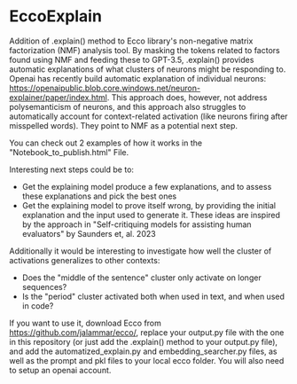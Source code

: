 # EccoExplain
Addition of .explain() method to Ecco library's non-negative matrix factorization (NMF) analysis tool.
By masking the tokens related to factors found using NMF and feeding these to GPT-3.5, .explain() provides automatic explanations of what clusters of neurons might be responding to.
Openai has recently build automatic explanation of individual neurons: https://openaipublic.blob.core.windows.net/neuron-explainer/paper/index.html.
This approach does, however, not address polysemanticism of neurons, and this approach also struggles to automatically account for context-related activation (like neurons firing after misspelled words).
They point to NMF as a potential next step.

You can check out 2 examples of how it works in the "Notebook_to_publish.html" File.

Interesting next steps could be to:
- Get the explaining model produce a few explanations, and to assess these explanations and pick the best ones
- Get the explaining model to prove itself wrong, by providing the initial explanation and the input used to generate it. 
These ideas are inspired by the approach in "Self-critiquing models for assisting human evaluators" by Saunders et, al. 2023 

Additionally it would be interesting to investigate how well the cluster of activations generalizes to other contexts:
- Does the "middle of the sentence" cluster only activate on longer sequences?
- Is the "period" cluster activated both when used in text, and when used in code?

If you want to use it, download Ecco from https://github.com/jalammar/ecco/, replace your output.py file with the one in this repository (or just add the .explain() method to your output.py file), and add the automatized_explain.py and embedding_searcher.py files, as well as the prompt and pkl files to your local ecco folder.
You will also need to setup an openai account.
